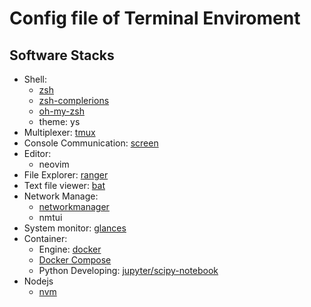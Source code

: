 Config file of Terminal Enviroment
===

## Software Stacks
- Shell:
    - [zsh](https://wiki.archlinux.org/index.php/zsh)
    - [zsh-complerions](https://www.archlinux.org/packages/community/any/zsh-completions/)
    - [oh-my-zsh](https://aur.archlinux.org/packages/oh-my-zsh-git/)
    - theme: ys
- Multiplexer: [tmux](https://wiki.archlinux.org/index.php/Tmux)
- Console Communication: [screen](https://wiki.archlinux.org/index.php/GNU_Screen)
- Editor:
    - neovim
- File Explorer: [ranger](https://wiki.archlinux.org/index.php/Ranger)
- Text file viewer: [bat](https://www.archlinux.org/packages/community/x86_64/bat/)
- Network Manage:
    - [networkmanager](https://wiki.archlinux.org/index.php/NetworkManager)
    - nmtui
- System monitor: [glances](https://www.archlinux.org/packages/community/any/glances/)
- Container:
    - Engine: [docker](https://www.archlinux.org/packages/community/x86_64/docker/)
    - [Docker Compose](https://www.archlinux.org/packages/community/any/docker-compose/)
    - Python Developing: [jupyter/scipy-notebook](https://hub.docker.com/r/jupyter/scipy-notebook)
- Nodejs
    - [nvm](https://aur.archlinux.org/packages/nvm/)
